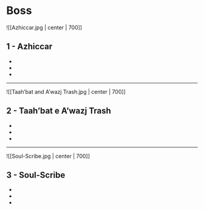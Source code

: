 # Boss

![[Azhiccar.jpg | center | 700]]
## 1 - **Azhiccar**
- 
- 
- 
---

![[Taah’bat and A’wazj Trash.jpg | center | 700]]
## 2 - **Taah’bat e A’wazj Trash**
- 
- 
- 
---

![[Soul-Scribe.jpg | center | 700]]
## 3 - **Soul-Scribe**
- 
- 
- 